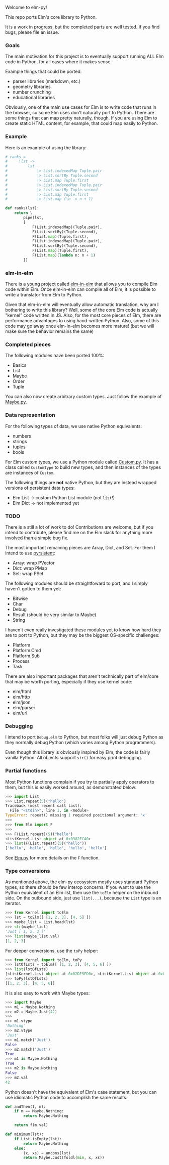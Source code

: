 Welcome to elm-py!

This repo ports Elm's core library to Python.

It is a work in progress, but the completed parts are well
tested.  If you find bugs, please file an issue.

### Goals

The main motivation for this project is to eventually support
running ALL Elm code in Python, for all cases where it makes sense.

Example things that could be ported:

- parser libraries (markdown, etc.)
- geometry libraries
- number crunching
- educational libraries

Obviously, one of the main use cases for Elm is to write code
that runs in the browser, so some Elm uses don't naturally port to
Python.  There are some things that can map pretty naturally, though.
If you are using Elm to create static HTML content, for example, that
could map easily to Python.

### Example

Here is an example of using the library:

~~~ py
# ranks =
#     \lst ->
#         lst
#             |> List.indexedMap Tuple.pair
#             |> List.sortBy Tuple.second
#             |> List.map Tuple.first
#             |> List.indexedMap Tuple.pair
#             |> List.sortBy Tuple.second
#             |> List.map Tuple.first
#             |> List.map (\n -> n + 1)

def ranks(lst):
    return \
        pipe(lst,
        [
            F(List.indexedMap)(Tuple.pair),
            F(List.sortBy)(Tuple.second),
            F(List.map)(Tuple.first),
            F(List.indexedMap)(Tuple.pair),
            F(List.sortBy)(Tuple.second),
            F(List.map)(Tuple.first),
            F(List.map)(lambda n: n + 1)
        ])
~~~

### elm-in-elm

There is a young project called [elm-in-elm](https://github.com/elm-in-elm/compiler)
that allows you to compile Elm code within Elm.  Once elm-in-elm can
compile all of Elm, it is possible to write a translator from Elm to
Python.

Given that elm-in-elm will eventually allow automatic translation, why
am I bothering to write this library?  Well, some of the core Elm code is
actually "kernel" code written in JS.  Also, for the most core pieces of
Elm, there are performance advantages to using hand-written Python.  Also,
some of this code may go away once elm-in-elm becomes more mature!  (but we
will make sure the behavior remains the same)

### Completed pieces

The following modules have been ported 100%:

- Basics
- List
- Maybe
- Order
- Tuple

You can also now create arbitrary custom types.  Just follow the
example of [Maybe.py](https://github.com/showell/elm-py/blob/master/Maybe.py).

### Data representation

For the following types of data, we use native Python equivalents:

- numbers
- strings
- tuples
- bools

For Elm custom types, we use a Python module called
[Custom.py](https://github.com/showell/elm-py/blob/master/Custom.py).
It has a class called `CustomType` to build new types, and then instances
of the types are instances of `Custom`.

The following things are **not** native Python, but they are
instead wrapped versions of persistent data types:

- Elm List -> custom Python List module (not `list`!)
- Elm Dict -> not implemented yet

### TODO

There is a still a lot of work to do!  Contributions are welcome, but
if you intend to contribute, please find me on the Elm slack for anything
more involved than a simple bug fix.

The most important remaining pieces are Array, Dict, and Set.  For them I
intend to use [pyrsistent](https://pypi.org/project/pyrsistent/):

- Array: wrap PVector
- Dict: wrap PMap
- Set: wrap PSet

The following modules should be straightfoward to port, and I
simply haven't gotten to them yet:

- Bitwise
- Char
- Debug
- Result (should be very similar to Maybe) 
- String

I haven't even really investigated these modules yet to know how hard
they are to port to Python, but they may be the biggest OS-specific
challenges:

- Platform
- Platform.Cmd
- Platform.Sub
- Process
- Task

There are also important packages that aren't technically part of
elm/core that may be worth porting, especially if they use kernel
code:

- elm/html
- elm/http
- elm/json
- elm/parser
- elm/url


### Debugging

I intend to port `Debug.elm` to Python, but most folks will just debug
Python as they normally debug Python (which varies among Python
programmers).

Even though this library is obviously inspired by Elm, the code is
fairly vanilla Python.  All objects support `str()` for easy print
debugging.

### Partial functions

Most Python functions complain if you try to partially apply operators
to them, but this is easily worked around, as demonstrated below:

~~~ python
>>> import List
>>> List.repeat(5)("hello")
Traceback (most recent call last):
  File "<stdin>", line 1, in <module>
TypeError: repeat() missing 1 required positional argument: 'x'
>>>
>>> from Elm import F
>>>
>>> F(List.repeat)(5)("hello")
<ListKernel.List object at 0x0382FC40>
>>> list(F(List.repeat)(5)("hello"))
['hello', 'hello', 'hello', 'hello', 'hello']
~~~

See [Elm.py](https://github.com/showell/elm-py/blob/master/Elm.py) for more
details on the `F` function.

### Type conversions

As mentioned above, the elm-py ecosystem mostly uses standard Python types,
so there should be few interop concerns.  If you want to use the Python
equivalent of an Elm list, then use the `toElm` helper on the inbound side.
On the outbound side, just use `list(...)`, because the `List` type is an
iterator.

~~~ python
>>> from Kernel import toElm
>>> lst = toElm([ [1, 2, 3], [4, 5] ])
>>> maybe_list = List.head(lst)
>>> str(maybe_list)
'Just [ 1, 2, 3 ]'
>>> list(maybe_list.val)
[1, 2, 3]
~~~

For deeper conversions, use the `toPy` helper:

~~~ python
>>> from Kernel import toElm, toPy
>>> lstOfLsts = toElm([ [1, 2, 3], [4, 5, 6] ])
>>> list(lstOfLsts)
[<ListKernel.List object at 0x02DE5FD0>, <ListKernel.List object at 0x02DF20B8>]
>>> toPy(lstOfLsts)
[[1, 2, 3], [4, 5, 6]]
~~~

It is also easy to work with Maybe types:

~~~ python
>>> import Maybe
>>> m1 = Maybe.Nothing
>>> m2 = Maybe.Just(42)
>>>
>>> m1.vtype
'Nothing'
>>> m2.vtype
'Just'
>>> m1.match('Just')
False
>>> m2.match('Just')
True
>>> m1 is Maybe.Nothing
True
>>> m2 is Maybe.Nothing
False
>>> m2.val
42
~~~

Python doesn't have the equivalent of Elm's case statement, but
you can use idiomatic Python code to accomplish the same
results:

~~~ py
def andThen(f, m):
    if m == Maybe.Nothing:
        return Maybe.Nothing

    return f(m.val)

def minimum(lst):
    if List.isEmpty(lst):
        return Maybe.Nothing
    else:
        (x, xs) = uncons(lst)
        return Maybe.Just(foldl(min, x, xs))
~~~


